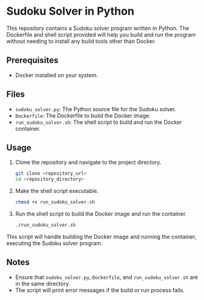 # Sudoku Solver in Python

This repository contains a Sudoku solver program written in Python. The Dockerfile and shell script provided will help you build and run the program without needing to install any build tools other than Docker.

## Prerequisites

- Docker installed on your system.

## Files

- `sudoku_solver.py`: The Python source file for the Sudoku solver.
- `Dockerfile`: The Dockerfile to build the Docker image.
- `run_sudoku_solver.sh`: The shell script to build and run the Docker container.

## Usage

1. Clone the repository and navigate to the project directory.

    ```sh
    git clone <repository_url>
    cd <repository_directory>
    ```

2. Make the shell script executable.

    ```sh
    chmod +x run_sudoku_solver.sh
    ```

3. Run the shell script to build the Docker image and run the container.

    ```sh
    ./run_sudoku_solver.sh
    ```

This script will handle building the Docker image and running the container, executing the Sudoku solver program.

## Notes

- Ensure that `sudoku_solver.py`, `Dockerfile`, and `run_sudoku_solver.sh` are in the same directory.
- The script will print error messages if the build or run process fails.
